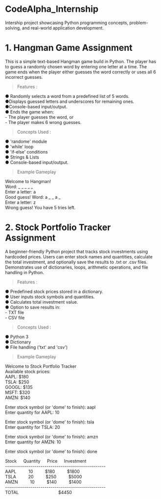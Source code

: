 # CodeAlpha_Internship
Intership project showcasing Python programming concepts, problem-solving, and real-world application development.

# 1. Hangman Game Assignment
This is a simple text-based Hangman game build in Python. The player has to guess a randomly chosen word by entering one letter at a time. The game ends when the player either guesses the word correctly or uses all 6 incorrect guesses.

> Features : 

●​ Randomly selects a word from a predefined list of 5 words.   <br>
●​ Displays guessed letters and underscores for remaining ones. <br>
●​ Console-based input/output.          <br>
●​ Ends the game when:                  <br>
    - The player guesses the word, or  <br>
    - The player makes 6 wrong guesses.

> Concepts Used :

●​ 'randome' module             <br>
●​ 'while' loop                 <br>
●​ 'if-else' conditions         <br>
●​ Strings & Lists              <br>
●​ Console-based input/output.  <br>

> Example Gameplay

Welcome to Hangman!             <br>
Word: _ _ _ _ _                 <br>
Enter a letter: a               <br>
Good guess! Word: a _ _ a _     <br>
Enter a letter: z               <br>
Wrong guess! You have 5 tries left.

# 2. Stock Portfolio Tracker Assignment
A beginner-friendly Python project that tracks stock investments using hardcoded prices. Users can enter stock names and quantities, calculate the total investment, and optionally save the results to .txt or .csv files. Demonstrates use of dictionaries, loops, arithmetic operations, and file handling in Python.

> Features : 

●​ Predefined stock prices stored in a dictionary.  <br>
●​ User inputs stock symbols and quantities.        <br>
●​ Calculates total investment value.               <br>
●​ Option to save results in:                       <br>
    - TXT file <br>
    - CSV file

> Concepts Used :

●​  Python 3                            <br>
●​  Dictionary                          <br>
●​  File handling ('txt' and 'csv')     <br>

> Example Gameplay

Welcome to Stock Portfolio Tracker          <br>
Available stock prices:                     <br>
AAPL: $180                                  <br>
TSLA: $250                                  <br>
GOOGL: $135                                 <br>
MSFT: $320                                  <br>
AMZN: $140                                  <br>

Enter stock symbol (or 'dome' to finish): aapl      <br>
Enter quantity for AAPL: 10                         <br>

Enter stock symbol (or 'dome' to finish): tsla      <br>
Enter quantity for TSLA: 20                         <br>

Enter stock symbol (or 'dome' to finish): amzn      <br>
Enter quantity for AMZN: 10                         <br>

Enter stock symbol (or 'dome' to finish): done      <br>

Stock &emsp; Quantity &emsp; Price &emsp; Investment            <br>
---------------------------------------------------             <br>
AAPL &emsp; &emsp; 10 &emsp; &emsp; $180 &emsp; &emsp; $1800           <br>
TSLA &emsp; &emsp; 20  &emsp; &emsp; $250 &emsp; &emsp; $5000           <br>
AMZN &emsp; &emsp; 10 &emsp; &emsp; $140 &emsp; &emsp; $1400           <br>
---------------------------------------------------             <br>
TOTAL &emsp; &emsp; &emsp; &emsp; &emsp; &emsp; &emsp; $4450

